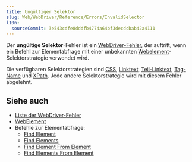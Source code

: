 ```yaml
---
title: Ungültiger Selektor
slug: Web/WebDriver/Reference/Errors/InvalidSelector
l10n:
  sourceCommit: 3e543cdfe8dddfb4774a64bf3decdcbab42a4111
---
```


Der **ungültige Selektor**-Fehler ist ein [WebDriver-Fehler](/de/docs/Web/WebDriver/Reference/Errors), der auftritt, wenn ein Befehl zur Elementabfrage mit einer unbekannten [Webelement](/de/docs/Web/WebDriver/Reference/WebElement)-Selektorstrategie verwendet wird.

Die verfügbaren Selektorstrategien sind [CSS](/de/docs/Web/WebDriver/Reference/WebElement#css-selector), [Linktext](/de/docs/Web/WebDriver/Reference/WebElement#link-text-selector), [Teil-Linktext](/de/docs/Web/WebDriver/Reference/WebElement#partial-link-text-selector), [Tag-Name](/de/docs/Web/WebDriver/Reference/WebElement#tag-name-selector) und [XPath](/de/docs/Web/WebDriver/Reference/WebElement#tag-name-selector). Jede andere Selektorstrategie wird mit diesem Fehler abgelehnt.

## Siehe auch

- [Liste der WebDriver-Fehler](/de/docs/Web/WebDriver/Reference/Errors)
- [WebElement](/de/docs/Web/WebDriver/Reference/WebElement)
- Befehle zur Elementabfrage:
  - [Find Element](/de/docs/Web/WebDriver/Reference/Commands/FindElement)
  - [Find Elements](/de/docs/Web/WebDriver/Reference/Commands/FindElements)
  - [Find Element From Element](/de/docs/Web/WebDriver/Reference/Commands/FindElementFromElement)
  - [Find Elements From Element](/de/docs/Web/WebDriver/Reference/Commands/FindElementsFromElement)

